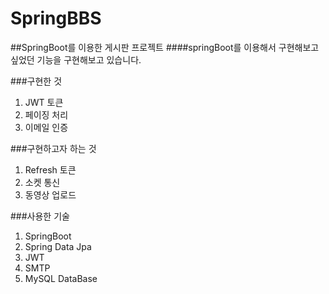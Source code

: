 # SpringBBS

##SpringBoot를 이용한 게시판 프로젝트
####springBoot를 이용해서 구현해보고 싶었던 기능을 구현해보고 있습니다.

###구현한 것
1) JWT 토큰 
2) 페이징 처리
3) 이메일 인증 


###구현하고자 하는 것
1) Refresh 토큰 
2) 소켓 통신
3) 동영상 업로드

###사용한 기술
1) SpringBoot
2) Spring Data Jpa
3) JWT 
4) SMTP
5) MySQL DataBase



